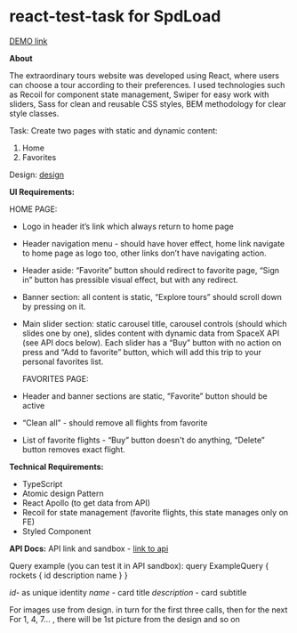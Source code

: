 # react-test-task for SpdLoad

[DEMO link](https://viktoria-roik.github.io/react-test-task/)

**About**

  The extraordinary tours website was developed using React, where users can choose a tour according to their preferences.
  I used technologies such as Recoil for component state management, Swiper for easy work with sliders, Sass for clean and reusable CSS styles, BEM methodology for clear style classes.

Task:
Create two pages with static and dynamic content:

1. Home
2. Favorites

Design:
[design](https://www.figma.com/file/ixNP25m54o6IUPKuOHU2vp/Design-for-React-test-task?node-id=1%3A8&t=Y6j3k3H2X3IhQ9zl-1)

**UI Requirements:**

  HOME PAGE:

- Logo in header it’s link which always return to home page
- Header navigation menu - should have hover effect, home link navigate to home page as logo too, other links don’t have navigating action.
- Header aside: “Favorite” button should redirect to favorite page, “Sign in” button has pressible visual effect, but with any redirect.
- Banner section: all content is static, “Explore tours” should scroll down by pressing on it.
- Main slider section: static carousel title, carousel controls (should which slides one by one), slides content with dynamic data from SpaceX API (see API docs below). Each slider has a “Buy” button with no action on press and “Add to favorite” button, which will add this trip to your personal favorites list.

  FAVORITES PAGE:

- Header and banner sections are static, “Favorite” button should be active
- “Clean all” - should remove all flights from favorite
- List of favorite flights - “Buy” button doesn't do anything, “Delete” button removes exact flight.

**Technical Requirements:**

- TypeScript
- Atomic design Pattern
- React Apollo (to get data from API)
- Recoil for state management (favorite flights, this state manages only on FE)
- Styled Component

**API Docs:**
API link and sandbox - [link to api](https://studio.apollographql.com/public/SpaceX-pxxbxen/explorer?variant=current)

Query example (you can test it in API sandbox):
query ExampleQuery {
rockets {
id
description
name
}
}

_id_- as unique identity
_name_ - card title
_description_ - card subtitle

For images use from design. in turn for the first three calls, then for the next For 1, 4, 7... , there will be 1st picture from the design and so on
